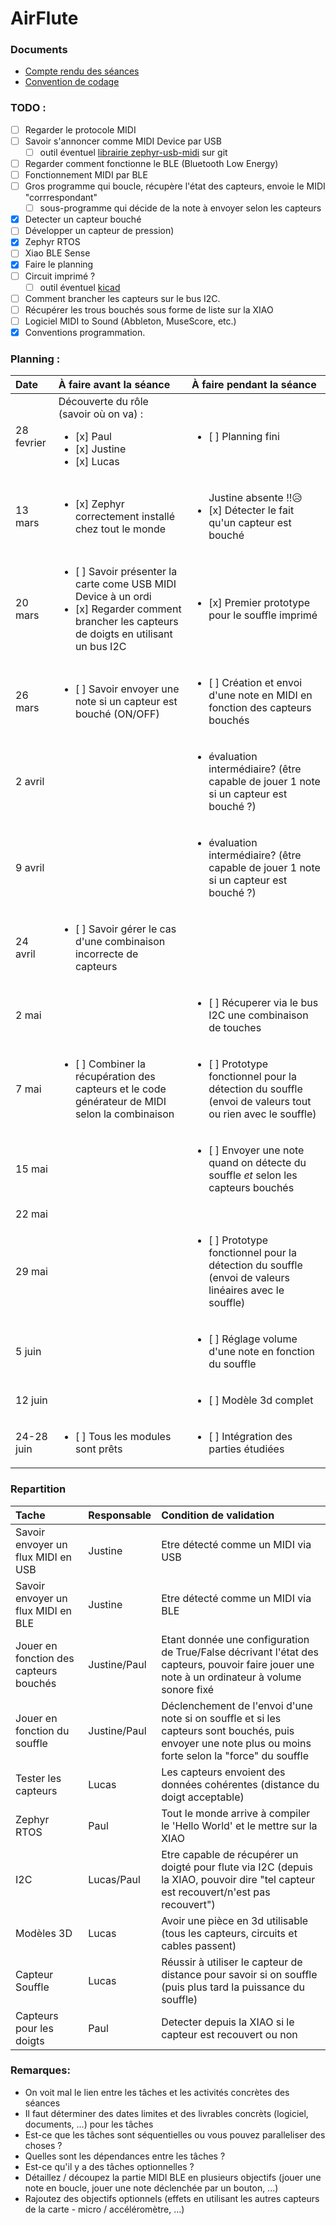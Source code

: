 # AirFlute

### Documents

- [Compte rendu des séances](SUIVI.md)
- [Convention de codage](documents/Conventions_Codage.md)

### TODO :
- [ ] Regarder le protocole MIDI
- [ ] Savoir s'annoncer comme MIDI Device par USB 
    * [ ] outil éventuel [librairie zephyr-usb-midi](https://github.com/stuffmatic/zephyr-usb-midi) sur git
- [ ] Regarder comment fonctionne le BLE (Bluetooth Low Energy)
- [ ] Fonctionnement MIDI par BLE
- [ ] Gros programme qui boucle, récupère l'état des capteurs, envoie le MIDI "corrrespondant"
    * [ ] sous-programme qui décide de la note à envoyer selon les capteurs
- [x] Detecter un capteur bouché
- [ ] Développer un capteur de pression)
- [x] Zephyr RTOS
- [ ] Xiao BLE Sense
- [x] Faire le planning
- [ ] Circuit imprimé ?
    * [ ] outil éventuel [kicad](https://www.kicad.org/)
- [ ] Comment brancher les capteurs sur le bus I2C.
- [ ] Récupérer les trous bouchés sous forme de liste sur la XIAO
- [ ] Logiciel MIDI to Sound (Abbleton, MuseScore, etc.)
- [x] Conventions programmation.

### Planning :
| Date  | À faire avant la séance  | À faire pendant la séance |
| :- |:-| :-|
| 28 fevrier |Découverte du rôle (savoir où on va) : <ul> <li> [x] Paul</li> <li> [x] Justine</li><li> [x] Lucas</li> </ul> | <ul><li> [ ] Planning fini</li></ul> |
| 13 mars |  <ul> <li> [x] Zephyr correctement installé chez tout le monde</li> </ul> | <ul> Justine absente !!😥  <li> [x] Détecter le fait qu'un capteur est bouché</li></ul> |
| 20 mars | <ul> <li> [ ] Savoir présenter la carte come USB MIDI Device à un ordi </li> <li> [x] Regarder comment brancher les capteurs de doigts en utilisant un bus I2C </li> </ul> | <ul> <li> [x] Premier prototype pour le souffle imprimé </li> </ul> |
| 26 mars | <ul> <li> [ ] Savoir envoyer une note si un capteur est bouché (ON/OFF) </li> </ul> | <ul> <li> [ ] Création et envoi d'une note en MIDI en fonction des capteurs bouchés </li> </ul> |
| 2 avril |  | <ul> <li> évaluation intermédiaire? (être capable de jouer 1 note si un capteur est bouché ?) </li> </ul> |
| 9 avril |  | <ul> <li> évaluation intermédiaire? (être capable de jouer 1 note si un capteur est bouché ?) </li> </ul> |
| 24 avril | <ul> <li> [ ] Savoir gérer le cas d'une combinaison incorrecte de capteurs </li> </ul> |  | 
| 2 mai | | <ul><li> [ ] Récuperer via le bus I2C une combinaison de touches </li></ul> |
| 7 mai | <ul> <li> [ ] Combiner la récupération des capteurs et le code générateur de MIDI selon la combinaison </li> </ul>|<ul> <li> [ ] Prototype fonctionnel pour la détection du souffle (envoi de valeurs tout ou rien avec le souffle) </li></ul> |
| 15 mai |  | <ul> <li> [ ] Envoyer une note quand on détecte du souffle *et* selon les capteurs bouchés </li> </ul> | 
| 22 mai |  |  |
| 29 mai |  | <ul> <li> [ ] Prototype fonctionnel pour la détection du souffle (envoi de valeurs linéaires avec le souffle) </li></ul>  |
| 5 juin |  | <ul> <li> [ ] Réglage volume d'une note en fonction du souffle </li> </ul> |
| 12 juin |  |  <ul> <li> [ ] Modèle 3d complet </li></ul> |
| 24-28 juin | <ul> <li> [ ] Tous les modules sont prêts </li></ul>  | <ul> <li> [ ] Intégration des parties étudiées </li></ul> |

### Repartition

| Tache | Responsable | Condition de validation |
| :- |:-| :- |
| Savoir envoyer un flux MIDI en USB | Justine | Etre détecté comme un MIDI via USB |
| Savoir envoyer un flux MIDI en BLE | Justine | Etre détecté comme un MIDI via BLE |
| Jouer en fonction des capteurs bouchés | Justine/Paul | Etant donnée une configuration de True/False décrivant l'état des capteurs, pouvoir faire jouer une note à un ordinateur à volume sonore fixé |
| Jouer en fonction du souffle | Justine/Paul | Déclenchement de l'envoi d'une note si on souffle et si les capteurs sont bouchés, puis envoyer une note plus ou moins forte selon la "force" du souffle |
| Tester les capteurs | Lucas | Les capteurs envoient des données cohérentes (distance du doigt acceptable) |
| Zephyr RTOS | Paul | Tout le monde arrive à compiler le 'Hello World' et le mettre sur la XIAO |
| I2C | Lucas/Paul | Etre capable de récupérer un doigté pour flute via I2C (depuis la XIAO, pouvoir dire "tel capteur est recouvert/n'est pas recouvert") |
| Modèles 3D | Lucas | Avoir une pièce en 3d utilisable (tous les capteurs, circuits et cables passent) |
| Capteur Souffle | Lucas | Réussir à utiliser le capteur de distance pour savoir si on souffle (puis plus tard la puissance du souffle) |
| Capteurs pour les doigts | Paul | Detecter depuis la XIAO si le capteur est recouvert ou non |

### Remarques:

- On voit mal le lien entre les tâches et les activités concrètes des séances
- Il faut déterminer des dates limites et des livrables concrèts (logiciel, documents, ...) pour les tâches
- Est-ce que les tâches sont séquentielles ou vous pouvez paralleliser des choses ?
- Quelles sont les dépendances entre les tâches ?
- Est-ce qu'il y a des tâches optionnelles ? 
- Détaillez / découpez la partie MIDI BLE en plusieurs objectifs (jouer une note en boucle, jouer une note déclenchée par un bouton, ...)
- Rajoutez des objectifs optionnels (effets en utilisant les autres capteurs de la carte - micro / accéléromètre, ...)
